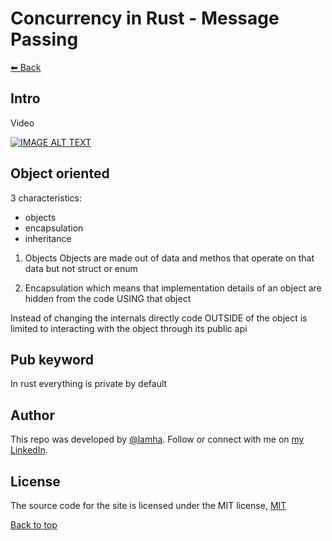 # Concurrency in Rust - Message Passing

[⬅ Back](../README.md)

## Intro 
Video 

<div>
  <a href="https://www.youtube.com/watch?v=UGDa0P2PXrY"><img src="https://img.youtube.com/vi/UGDa0P2PXrY/0.jpg" alt="IMAGE ALT TEXT"></a>
</div>

## Object oriented
3 characteristics: 
- objects 
- encapsulation
- inheritance 

1. Objects 
Objects are made out of data and methos that operate on that data but not struct or enum 

2. Encapsulation 
which means that implementation details of an object are hidden from the code USING that object 

Instead of changing the internals directly code OUTSIDE of the object is limited to interacting with the object through its public api 

## Pub keyword 
In rust everything is private by default 






## Author

This repo was developed by [@lamha](https://github.com/HaLamUs). 
Follow or connect with me on [my LinkedIn](https://www.linkedin.com/in/lamhacs). 

## License
The source code for the site is licensed under the MIT license, [MIT](https://opensource.org/license/mit/)

 <a href="#top">Back to top</a>